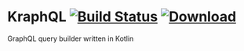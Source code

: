 # KraphQL [![Build Status](https://travis-ci.org/taskworld/kraph.svg?branch=master)](https://travis-ci.org/taskworld/kraph)  [ ![Download](https://api.bintray.com/packages/tw/maven/kraph/images/download.svg) ](https://bintray.com/tw/maven/kraph/_latestVersion)
GraphQL query builder written in Kotlin
